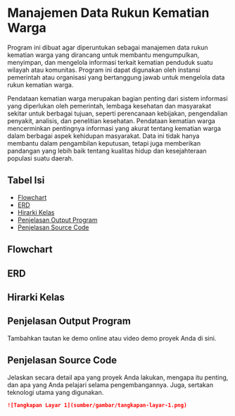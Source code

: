 # Manajemen Data Rukun Kematian Warga

Program ini dibuat agar diperuntukan sebagai manajemen data rukun kematian warga yang dirancang untuk membantu mengumpulkan, menyimpan, dan mengelola informasi terkait kematian penduduk suatu wilayah atau komunitas. Program ini dapat digunakan oleh instansi pemerintah atau organisasi yang bertanggung jawab untuk mengelola data rukun kematian warga.

Pendataan kematian warga merupakan bagian penting dari sistem informasi yang diperlukan oleh pemerintah, lembaga kesehatan dan masyarakat sekitar untuk berbagai tujuan, seperti perencanaan kebijakan, pengendalian penyakit, analisis, dan penelitian kesehatan. Pendataan kematian warga mencerminkan pentingnya informasi yang akurat tentang kematian warga dalam berbagai aspek kehidupan masyarakat. Data ini tidak hanya membantu dalam pengambilan keputusan, tetapi juga memberikan pandangan yang lebih baik tentang kualitas hidup dan kesejahteraan populasi suatu daerah. 

## Tabel Isi

- [Flowchart](#flowchart)
- [ERD](#erd)
- [Hirarki Kelas](#hirarki-kelas)
- [Penjelasan Output Program](#penjelasan-output-program)
- [Penjelasan Source Code](#penjelasan-source-code)

## Flowchart

## ERD

## Hirarki Kelas

## Penjelasan Output Program

Tambahkan tautan ke demo online atau video demo proyek Anda di sini.

## Penjelasan Source Code

Jelaskan secara detail apa yang proyek Anda lakukan, mengapa itu penting, dan apa yang Anda pelajari selama pengembangannya. Juga, sertakan teknologi utama yang digunakan.



```markdown
![Tangkapan Layar 1](sumber/gambar/tangkapan-layar-1.png)

